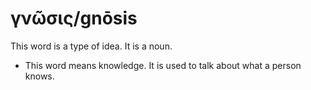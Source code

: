 # γνῶσις/gnōsis
This word is a type of idea. It is a noun.

* This word means knowledge. It is used to talk about what a person knows.